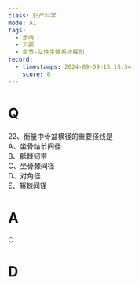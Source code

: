 ```yaml
---
class: 妇产科学
mode: A1
tags:
  - 景晴
  - 习题
  - 章节-女性生殖系统解剖
record:
  - timestamps: 2024-09-09-15:15:34
    score: 0
---
```


# Q
22、衡量中骨盆横径的重要径线是  
A、坐骨结节间径  
B、骶棘韧带  
C、坐骨棘间径  
D、对角径  
E、髂棘间径  
# A
C
# D

